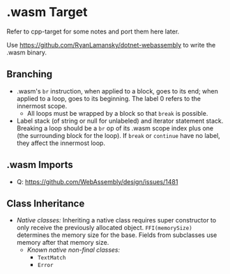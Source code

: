 # .wasm Target

Refer to cpp-target for some notes and port them here later.

Use https://github.com/RyanLamansky/dotnet-webassembly to write the .wasm binary.

## Branching

- .wasm's `br` instruction, when applied to a block, goes to its end; when applied to a loop, goes to its beginning. The label 0 refers to the innermost scope.
  - All loops must be wrapped by a block so that `break` is possible.
- Label stack (of string or null for unlabeled) and iterator statement stack. Breaking a loop should be a `br` op of its .wasm scope index plus one (the surrounding block for the loop). If `break` or `continue` have no label, they affect the innermost loop.

## .wasm Imports

- Q: https://github.com/WebAssembly/design/issues/1481

## Class Inheritance

- _Native classes:_ Inheriting a native class requires super constructor to only receive the previously allocated object. `FFI(memorySize)` determines the memory size for the base. Fields from subclasses use memory after that memory size.
  - _Known native non-final classes:_
    - `TextMatch`
    - `Error`